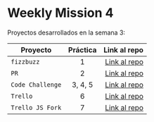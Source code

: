 # Weekly Mission 4

Proyectos desarrollados en la semana 3:

| Proyecto | Práctica | Link al repo |
| ------------- |:-------------:| -----:|
|`fizzbuzz`|1|[Link al repo](https://github.com/Eddyam/fizzbuzz)|
|`PR`|2|[Link al repo](https://github.com/Eddyam/fizzbuzz-Contribucion)|
|`Code Challenge`|3, 4, 5|[Link al repo](https://github.com/Eddyam/)|
|`Trello`|6|[Link al repo](https://github.com/Eddyam/)|
|`Trello JS Fork`|7|[Link al repo](https://github.com/Eddyam/)|

